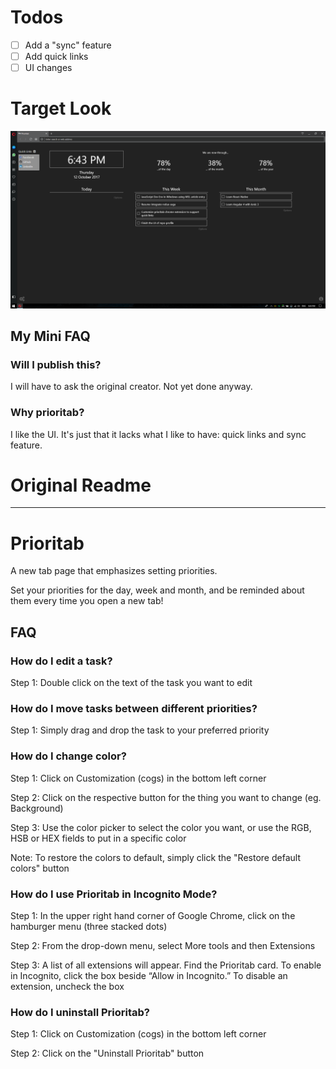 # Todos
- [ ] Add a "sync" feature
- [ ] Add quick links
- [ ] UI changes

# Target Look
![Look](look.png)

## My Mini FAQ
### Will I publish this?
I will have to ask the original creator. Not yet done anyway.

### Why prioritab?
I like the UI. It's just that it lacks what I like to have: quick links and sync feature.

###

# Original Readme
---
# Prioritab
A new tab page that emphasizes setting priorities.

Set your priorities for the day, week and month, and be reminded about them every time you open a new tab!

## FAQ
### How do I edit a task?
Step 1: Double click on the text of the task you want to edit

### How do I move tasks between different priorities?
Step 1: Simply drag and drop the task to your preferred priority

### How do I change color?
Step 1: Click on Customization (cogs) in the bottom left corner

Step 2: Click on the respective button for the thing you want to change (eg. Background)

Step 3: Use the color picker to select the color you want, or use the RGB, HSB or HEX fields to put in a specific color

Note: To restore the colors to default, simply click the "Restore default colors" button

### How do I use Prioritab in Incognito Mode?
Step 1:	In the upper right hand corner of Google Chrome, click on the hamburger menu (three stacked dots)

Step 2:	From the drop-down menu, select More tools and then Extensions

Step 3:	A list of all extensions will appear. Find the Prioritab card. To enable in Incognito, click the box beside “Allow in Incognito.” To disable an extension, uncheck the box

### How do I uninstall Prioritab?
Step 1: Click on Customization (cogs) in the bottom left corner

Step 2: Click on the "Uninstall Prioritab" button
